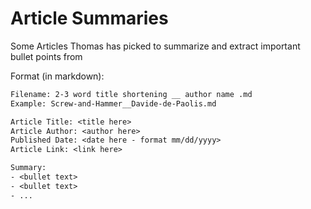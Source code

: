 # Article Summaries

Some Articles Thomas has picked to summarize and extract important bullet points from

Format (in markdown):

```txt
Filename: 2-3 word title shortening __ author name .md
Example: Screw-and-Hammer__Davide-de-Paolis.md
```

```txt
Article Title: <title here>
Article Author: <author here>
Published Date: <date here - format mm/dd/yyyy>
Article Link: <link here>

Summary:
- <bullet text>
- <bullet text>
- ...
```